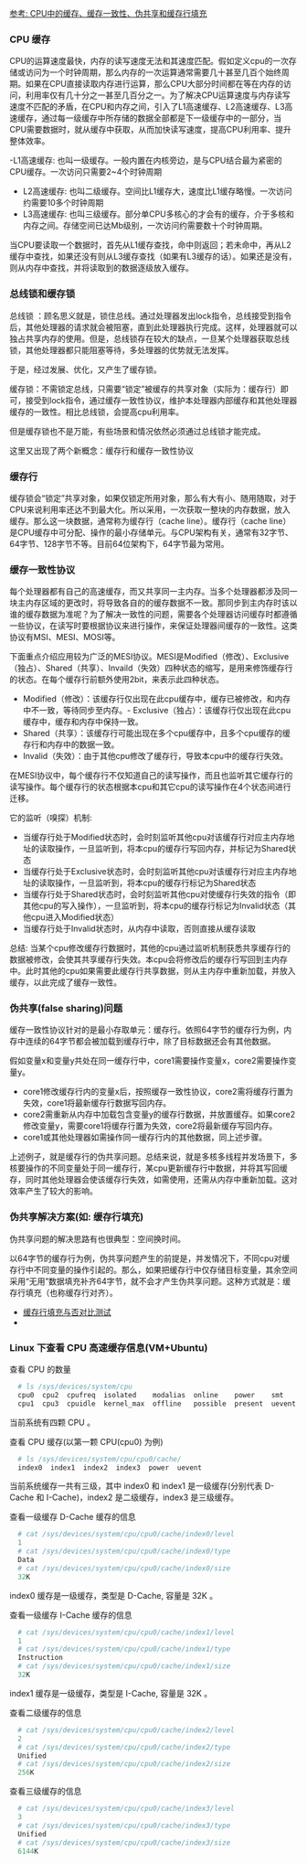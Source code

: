 
[参考: CPU中的缓存、缓存一致性、伪共享和缓存行填充](https://zhuanlan.zhihu.com/p/135462276)

### CPU 缓存

CPU的运算速度最快，内存的读写速度无法和其速度匹配。假如定义cpu的一次存储或访问为一个时钟周期，那么内存的一次运算通常需要几十甚至几百个始终周期。如果在CPU直接读取内存进行运算，那么CPU大部分时间都在等在内存的访问，利用率仅有几十分之一甚至几百分之一。为了解决CPU运算速度与内存读写速度不匹配的矛盾，在CPU和内存之间，引入了L1高速缓存、L2高速缓存、L3高速缓存，通过每一级缓存中所存储的数据全部都是下一级缓存中的一部分，当CPU需要数据时，就从缓存中获取，从而加快读写速度，提高CPU利用率、提升整体效率。

-L1高速缓存: 也叫一级缓存。一般内置在内核旁边，是与CPU结合最为紧密的CPU缓存。一次访问只需要2~4个时钟周期
- L2高速缓存: 也叫二级缓存。空间比L1缓存大，速度比L1缓存略慢。一次访问约需要10多个时钟周期
- L3高速缓存: 也叫三级缓存。部分单CPU多核心的才会有的缓存，介于多核和内存之间。存储空间已达Mb级别，一次访问约需要数十个时钟周期。

当CPU要读取一个数据时，首先从L1缓存查找，命中则返回；若未命中，再从L2缓存中查找，如果还没有则从L3缓存查找（如果有L3缓存的话）。如果还是没有，则从内存中查找，并将读取到的数据逐级放入缓存。


### 总线锁和缓存锁

总线锁 ：顾名思义就是，锁住总线。通过处理器发出lock指令，总线接受到指令后，其他处理器的请求就会被阻塞，直到此处理器执行完成。这样，处理器就可以独占共享内存的使用。但是，总线锁存在较大的缺点，一旦某个处理器获取总线锁，其他处理器都只能阻塞等待，多处理器的优势就无法发挥。

于是，经过发展、优化，又产生了缓存锁。

缓存锁：不需锁定总线，只需要“锁定”被缓存的共享对象（实际为：缓存行）即可，接受到lock指令，通过缓存一致性协议，维护本处理器内部缓存和其他处理器缓存的一致性。相比总线锁，会提高cpu利用率。

但是缓存锁也不是万能，有些场景和情况依然必须通过总线锁才能完成。

这里又出现了两个新概念：缓存行和缓存一致性协议

### 缓存行

缓存锁会“锁定”共享对象，如果仅锁定所用对象，那么有大有小、随用随取，对于CPU来说利用率还达不到最大化。所以采用，一次获取一整块的内存数据，放入缓存。那么这一块数据，通常称为缓存行（cache line）。缓存行（cache line）是CPU缓存中可分配、操作的最小存储单元。与CPU架构有关，通常有32字节、64字节、128字节不等。目前64位架构下，64字节最为常用。

### 缓存一致性协议

每个处理器都有自己的高速缓存，而又共享同一主内存。当多个处理器都涉及同一块主内存区域的更改时，将导致各自的的缓存数据不一致。那同步到主内存时该以谁的缓存数据为准呢？为了解决一致性的问题，需要各个处理器访问缓存时都遵循一些协议，在读写时要根据协议来进行操作，来保证处理器间缓存的一致性。这类协议有MSI、MESI、MOSI等。

下面重点介绍应用较为广泛的MESI协议。MESI是Modified（修改）、Exclusive（独占）、Shared（共享）、Invaild（失效）四种状态的缩写，是用来修饰缓存行的状态。在每个缓存行前额外使用2bit，来表示此四种状态。

- Modified（修改）：该缓存行仅出现在此cpu缓存中，缓存已被修改，和内存中不一致，等待同步至内存。- Exclusive（独占）：该缓存行仅出现在此cpu缓存中，缓存和内存中保持一致。
- Shared（共享）：该缓存行可能出现在多个cpu缓存中，且多个cpu缓存的缓存行和内存中的数据一致。
- Invalid（失效）：由于其他cpu修改了缓存行，导致本cpu中的缓存行失效。

在MESI协议中，每个缓存行不仅知道自己的读写操作，而且也监听其它缓存行的读写操作。每个缓存行的状态根据本cpu和其它cpu的读写操作在4个状态间进行迁移。

它的监听（嗅探）机制:
- 当缓存行处于Modified状态时，会时刻监听其他cpu对该缓存行对应主内存地址的读取操作，一旦监听到，将本cpu的缓存行写回内存，并标记为Shared状态
- 当缓存行处于Exclusive状态时，会时刻监听其他cpu对该缓存行对应主内存地址的读取操作，一旦监听到，将本cpu的缓存行标记为Shared状态
- 当缓存行处于Shared状态时，会时刻监听其他cpu对使缓存行失效的指令（即其他cpu的写入操作），一旦监听到，将本cpu的缓存行标记为Invalid状态（其他cpu进入Modified状态）
- 当缓存行处于Invalid状态时，从内存中读取，否则直接从缓存读取

总结:
当某个cpu修改缓存行数据时，其他的cpu通过监听机制获悉共享缓存行的数据被修改，会使其共享缓存行失效。本cpu会将修改后的缓存行写回到主内存中。此时其他的cpu如果需要此缓存行共享数据，则从主内存中重新加载，并放入缓存，以此完成了缓存一致性。


### 伪共享(false sharing)问题

缓存一致性协议针对的是最小存取单元：缓存行。依照64字节的缓存行为例，内存中连续的64字节都会被加载到缓存行中，除了目标数据还会有其他数据。

假如变量x和变量y共处在同一缓存行中，core1需要操作变量x，core2需要操作变量y。
- core1修改缓存行内的变量x后，按照缓存一致性协议，core2需将缓存行置为失效，core1将最新缓存行数据写回内存。
- core2需重新从内存中加载包含变量y的缓存行数据，并放置缓存。如果core2修改变量y，需要core1将缓存行置为失效，core2将最新缓存写回内存。
- core1或其他处理器如需操作同一缓存行内的其他数据，同上述步骤。

上述例子，就是缓存行的伪共享问题。总结来说，就是多核多线程并发场景下，多核要操作的不同变量处于同一缓存行，某cpu更新缓存行中数据，并将其写回缓存，同时其他处理器会使该缓存行失效，如需使用，还需从内存中重新加载。这对效率产生了较大的影响。

### 伪共享解决方案(如: 缓存行填充)

伪共享问题的解决思路有也很典型：空间换时间。

以64字节的缓存行为例，伪共享问题产生的前提是，并发情况下，不同cpu对缓存行中不同变量的操作引起的。那么，如果把缓存行中仅存储目标变量，其余空间采用“无用”数据填充补齐64字节，就不会才产生伪共享问题。这种方式就是：缓存行填充（也称缓存行对齐）。

- [缓存行填充与否对比测试](t/02_cacheline_cmp.cpp)
- 

### Linux 下查看 CPU 高速缓存信息(VM+Ubuntu)

查看 CPU 的数量
```s
  # ls /sys/devices/system/cpu
  cpu0  cpu2  cpufreq  isolated    modalias  online    power    smt     vulnerabilities
  cpu1  cpu3  cpuidle  kernel_max  offline   possible  present  uevent
```
当前系统有四颗 CPU 。

查看 CPU 缓存(以第一颗 CPU(cpu0) 为例)
```s
  # ls /sys/devices/system/cpu/cpu0/cache/
  index0  index1  index2  index3  power  uevent
```
当前系统缓存一共有三级，其中 index0 和 index1 是一级缓存(分别代表 D-Cache 和 I-Cache)，index2 是二级缓存，index3 是三级缓存。

查看一级缓存 D-Cache 缓存的信息
```s
  # cat /sys/devices/system/cpu/cpu0/cache/index0/level
  1
  # cat /sys/devices/system/cpu/cpu0/cache/index0/type
  Data
  # cat /sys/devices/system/cpu/cpu0/cache/index0/size
  32K
```
index0 缓存是一级缓存，类型是 D-Cache, 容量是 32K 。

查看一级缓存 I-Cache 缓存的信息
```s
  # cat /sys/devices/system/cpu/cpu0/cache/index1/level
  1
  # cat /sys/devices/system/cpu/cpu0/cache/index1/type
  Instruction
  # cat /sys/devices/system/cpu/cpu0/cache/index1/size
  32K
```
index1 缓存是一级缓存，类型是 I-Cache, 容量是 32K 。

查看二级缓存的信息
```s
  # cat /sys/devices/system/cpu/cpu0/cache/index2/level
  2
  # cat /sys/devices/system/cpu/cpu0/cache/index2/type
  Unified
  # cat /sys/devices/system/cpu/cpu0/cache/index2/size
  256K
```

查看三级缓存的信息
```s
  # cat /sys/devices/system/cpu/cpu0/cache/index3/level
  3
  # cat /sys/devices/system/cpu/cpu0/cache/index3/type
  Unified
  # cat /sys/devices/system/cpu/cpu0/cache/index3/size
  6144K
```

